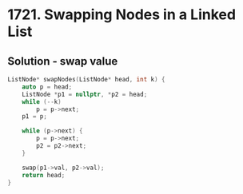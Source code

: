 # 1721. Swapping Nodes in a Linked List

## Solution - swap value

```cpp
ListNode* swapNodes(ListNode* head, int k) {
    auto p = head;
    ListNode *p1 = nullptr, *p2 = head;
    while (--k)
        p = p->next;
    p1 = p;

    while (p->next) {
        p = p->next;
        p2 = p2->next;
    }

    swap(p1->val, p2->val);
    return head;
}
```
